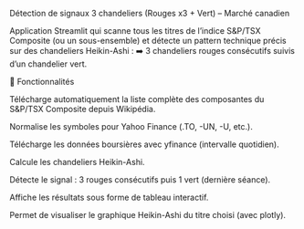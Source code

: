 Détection de signaux 3 chandeliers (Rouges x3 + Vert) – Marché canadien

Application Streamlit qui scanne tous les titres de l’indice S&P/TSX Composite (ou un sous-ensemble) et détecte un pattern technique précis sur des chandeliers Heikin-Ashi :
➡️ 3 chandeliers rouges consécutifs suivis d’un chandelier vert.

🚀 Fonctionnalités

Télécharge automatiquement la liste complète des composantes du S&P/TSX Composite depuis Wikipédia.

Normalise les symboles pour Yahoo Finance (.TO, -UN, -U, etc.).

Télécharge les données boursières avec yfinance (intervalle quotidien).

Calcule les chandeliers Heikin-Ashi.

Détecte le signal : 3 rouges consécutifs puis 1 vert (dernière séance).

Affiche les résultats sous forme de tableau interactif.

Permet de visualiser le graphique Heikin-Ashi du titre choisi (avec plotly).
